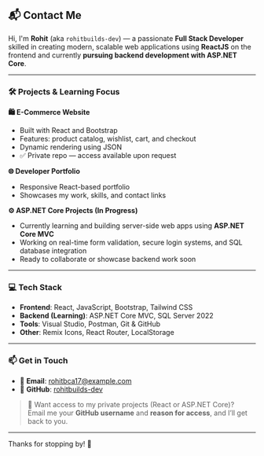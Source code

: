 ## 📬 Contact Me

Hi, I'm **Rohit** (aka `rohitbuilds-dev`) — a passionate **Full Stack Developer** skilled in creating modern, scalable web applications using **ReactJS** on the frontend and currently **pursuing backend development with ASP.NET Core**.

---

### 🛠️ Projects & Learning Focus

**🛍️ E-Commerce Website**  
- Built with React and Bootstrap  
- Features: product catalog, wishlist, cart, and checkout  
- Dynamic rendering using JSON  
- ✅ Private repo — access available upon request

**🌐 Developer Portfolio**  
- Responsive React-based portfolio  
- Showcases my work, skills, and contact links  

**⚙️ ASP.NET Core Projects (In Progress)**  
- Currently learning and building server-side web apps using **ASP.NET Core MVC**  
- Working on real-time form validation, secure login systems, and SQL database integration  
- Ready to collaborate or showcase backend work soon

---

### 💻 Tech Stack

- **Frontend**: React, JavaScript, Bootstrap, Tailwind CSS  
- **Backend (Learning)**: ASP.NET Core MVC, SQL Server 2022  
- **Tools**: Visual Studio, Postman, Git & GitHub  
- **Other**: Remix Icons, React Router, LocalStorage

---

### 📫 Get in Touch

- 📧 **Email**: [rohitbca17@example.com](mailto:rohitbca17@example.com)  
- 🐙 **GitHub**: [rohitbuilds-dev](https://github.com/rohitbuilds-dev)  


> 💬 Want access to my private projects (React or ASP.NET Core)?  
> Email me your **GitHub username** and **reason for access**, and I’ll get back to you.

---

Thanks for stopping by! 🙌
